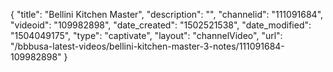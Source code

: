 {
    "title": "Bellini Kitchen Master",
    "description": "",
    "channelid": "111091684",
    "videoid": "109982898",
    "date_created": "1502521538",
    "date_modified": "1504049175",
    "type": "captivate",
    "layout": "channelVideo",
    "url": "\/bbbusa-latest-videos\/bellini-kitchen-master-3-notes\/111091684-109982898"
}